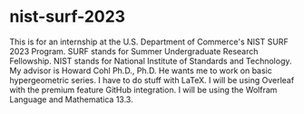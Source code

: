 # nist-surf-2023
This is for an internship at the U.S. Department of Commerce's NIST SURF 2023 Program. SURF stands for Summer Undergraduate Research Fellowship. NIST stands for National Institute of Standards and Technology. My advisor is Howard Cohl Ph.D., Ph.D. He wants me to work on basic hypergeometric series. I have to do stuff with LaTeX. I will be using Overleaf with the premium feature GitHub integration. I will be using the Wolfram Language and Mathematica 13.3.
